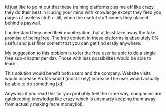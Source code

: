 Id just like to point out that these training platforms piss me off like crazy
they do their best in illuding your mind with knowledge except they feed you 
pages of useless stuff untill, when the useful stuff comes they place it behind
a paywall.

I understand they need their monitezation, but at least take away the fake promise
of being free. The free content in these platforms is absolutely 0% useful and just
filler content that you can get find easily anywhere.

My suggestion to this problem is to let the free user be able to do a single free
sub-chapter per day. Those with less possibilities would be able to learn.

This solution would benefit both users and the company. 
Website visits would increase
Profits would (most likely) increase
The user would actually be able to do something (xd)

Anyways if you read this far you probably feel the same way, companies are
gatekeeping knowledge like crazy which is unsmartly keeping them away from 
actually making more money(lol).
